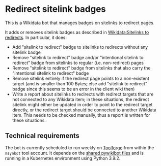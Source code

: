 # Redirect sitelink badges
This is a Wikidata bot that manages badges on sitelinks to redirect pages.

It adds or removes sitelink badges as described in [Wikidata:Sitelinks to redirects](https://www.wikidata.org/wiki/Wikidata:Sitelinks_to_redirects). In particular, it does:
* Add "sitelink to redirect" badge to sitelinks to redirects without any sitelink badge
* Remove "sitelink to redirect" badge and/or "intentional sitelink to redirect" badge from sitelinks to regular (i.e. non-redirect) pages
* Remove "sitelink to redirect" badge from sitelinks that also carry the "intentional sitelink to redirect" badge
* Remove sitelink entirely if the redirect page points to a non-existent target (and is smaller than 100 Bytes; else add "sitelink to redirect" badge since this seems to be an error in the client wiki then)
* Write a report about sitelinks to redirects with redirect targets that are not connected to any Wikidata item; in these situations, the redirect sitelink might either be updated in order to point to the redirect target directly, or the redirect target should be connected to another Wikidata item. This needs to be checked manually, thus a report is written for these situations.

## Technical requirements
The bot is currently scheduled to run weekly on [Toolforge](https://wikitech.wikimedia.org/wiki/Portal:Toolforge) from within the `msynbot` tool account. It depends on the [shared pywikibot files](https://wikitech.wikimedia.org/wiki/Help:Toolforge/Pywikibot#Using_the_shared_Pywikibot_files_(recommended_setup)) and is running in a Kubernetes environment using Python 3.9.2.
